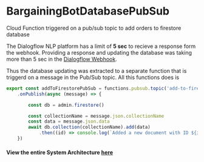 # BargainingBotDatabasePubSub
Cloud Function triggered on a pub/sub topic to add orders to firestore database

The Dialogflow NLP platform has a limit of **5 sec** to recieve a response form the webhook. Providing a response and updating the database was taking more than 5 sec in the [Dialogflow Webhook](https://github.com/shounakmulay/BargainingBotDialogflowWebhook).

Thus the database updating was extracted to a separate function that is triggerd on a message in the Pub/Sub topic. 
All this functions does is
```Typescript
export const addToFirestorePubSub = functions.pubsub.topic('add-to-firestore')
    .onPublish(async (message) => {

        const db = admin.firestore()

        const collectionName = message.json.collectionName
        const data = message.json.data
        await db.collection(collectionName).add(data)
            .then((id) => console.log(`Added a new document with ID ${id}`))
    })
```

#### View the entire System Architecture [here](https://github.com/shounakmulay/BargainingBot)
